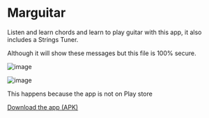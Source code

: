 # Marguitar 

Listen and learn chords and learn to play guitar with this app, it also includes a Strings Tuner.

Although it will show these messages but this file is 100% secure.

![image](https://user-images.githubusercontent.com/69301779/111862123-32b98800-8979-11eb-8f7e-4b85debff8c1.png)

![image](https://user-images.githubusercontent.com/69301779/111862132-4369fe00-8979-11eb-86ce-3e6b5bf707d5.png)


This happens because the app is not on Play store

<a href="https://mega.nz/file/qFdDWKaK#eV--fVpmaVT0rd6Wgk0jrpKmN2rXZ4nPos1hSplCYA4">Download the app (APK)</a>
